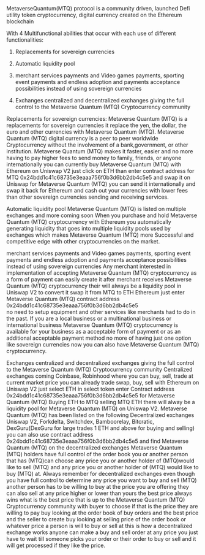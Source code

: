 

<!---
MetaverseQuantum/MetaverseQuantum is a ✨ special ✨ repository because its `README.md` (this file) appears on your GitHub profile.
You can click the Preview link to take a look at your changes.
---> MetaverseQuantum(MTQ) protocol is a community driven, launched Defi utility token cryptocurrency, digital currency created on the Ethereum blockchain 
With 4 Multifunctional abilities that occur with each use of different functionalities:

1. Replacements for sovereign currencies

2. Automatic liquidity pool
 
3. merchant services payments and Video games payments, sporting event payments and endless adoption and payments acceptance possibilities instead of using sovereign currencies

4. Exchanges centralized and decentralized exchanges giving the full control to the Metaverse Quantum (MTQ) Cryptocurrency community


Replacements for sovereign currencies: Metaverse Quantum (MTQ) is a replacements for sovereign currencies it replace the yen, the dollar, the euro and other currencies with Metaverse Quantum (MTQ). Metaverse Quantum (MTQ) digital currency is a peer to peer worldwide Cryptocurrency without the involvement of a bank,government, or other institution. 
Metaverse Quantum (MTQ) makes it faster, easier and no more having to pay higher fees to send money to family, friends, or anyone internationally you can currently buy Metaverse Quantum (MTQ) with Ethereum on Uniswap V2 just click on ETH than enter contract address for MTQ 0x24bdd1c41c68735e3eaaa756f0b3d6bb2db4c5e5 
and swap it on Uniswap for Metaverse Quantum (MTQ) you can send it internationally and swap it back for Ethereum and cash out your currencies with lower fees than other sovereign currencies sending and receiving services.

Automatic liquidity pool
Metaverse Quantum (MTQ) is listed on multiple exchanges and more coming soon
When you purchase and hold Metaverse Quantum (MTQ) cryptocurrency with Ethereum you automatically generating liquidity that goes into multiple liquidity pools used by exchanges which makes Metaverse Quantum (MTQ) more Successful and competitive edge with other cryptocurrencies on the market.
 
merchant services payments and Video games payments, sporting event payments and endless adoption and payments acceptance possibilities instead of using sovereign currencies
Any merchant interested in implementation of accepting Metaverse Quantum (MTQ) cryptocurrency as a form of payment can easily create it after merchant receives Metaverse Quantum (MTQ) cryptocurrency their will always be a liquidity pool in Uniswap V2 to convert it swap it from MTQ to ETH Ethereum just enter Metaverse Quantum (MTQ) contract address 0x24bdd1c41c68735e3eaaa756f0b3d6bb2db4c5e5  
no need to setup equipment and other services like merchants had to do in the past. If you are a local business or a multinational business or international business Metaverse Quantum (MTQ) cryptocurrency is available for your business as a acceptable form of payment or as an additional acceptable payment method no more of having just one option like sovereign currencies now you can also have Metaverse Quantum (MTQ) cryptocurrency.

Exchanges centralized and decentralized exchanges giving the full control to the Metaverse Quantum (MTQ) Cryptocurrency community 
Centralized exchanges coming Coinbase, Robinhood where you can buy, sell, trade at current market price you can already trade swap, buy, sell with Ethereum on Uniswap V2 just select ETH in select token enter Contract address 0x24bdd1c41c68735e3eaaa756f0b3d6bb2db4c5e5 for Metaverse Quantum (MTQ)  Buying ETH to MTQ 
selling MTQ ETH there will alway be a liquidity pool for Metaverse Quantum (MTQ) on Uniswap V2.
Metaverse Quantum (MTQ) has been listed on the following Decentralized exchanges Uniswap V2, Forkdelta, Switchdex, Bamboorelay, Bitcratic, DexGuru(DexGuru for large trades 1 ETH and above for buying and selling) you can also use contract address 0x24bdd1c41c68735e3eaaa756f0b3d6bb2db4c5e5 and find Metaverse Quantum (MTQ) on the decentralized exchanges Metaverse Quantum (MTQ) holders have full control of the order book you or another person that has (MTQ)can choose any price you or another holder of (MTQ)would like to sell (MTQ) and any price you or another holder of (MTQ) would like to buy (MTQ) at. Always remember for decentralized exchanges even though you have full control to determine any price you want to buy and sell (MTQ) another person has to be willing to buy at the price you are offering they can also sell at any price higher or lower than yours the best price always wins what is the best price that is up to the Metaverse Quantum (MTQ) Cryptocurrency community with buyer to choose if that is the price they are willing to pay buy looking at the order book of buy orders and the best price and the seller to create buy looking at selling price of the order book or whatever price a person is will to buy or sell at this is how a decentralized exchange works anyone can make a buy and sell order at any price you just have to wait till someone picks your order or their order to buy or sell and it will get processed if they like the price.

